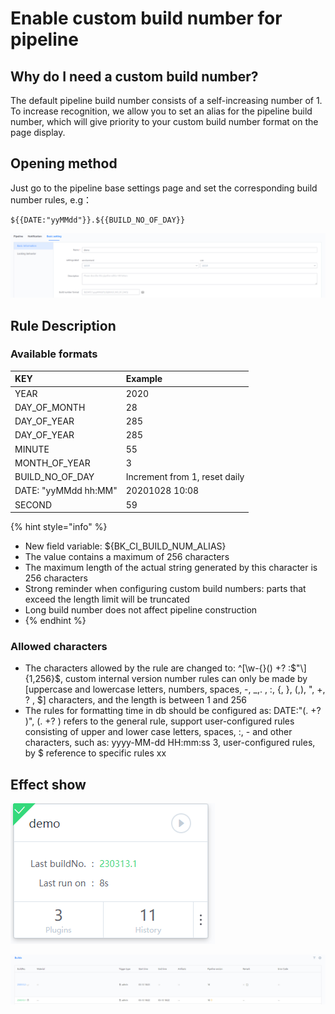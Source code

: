 # Enable custom build number for pipeline

## Why do I need a custom build number?

The default pipeline build number consists of a self-increasing number of 1. To increase recognition, we allow you to set an alias for the pipeline build number, which will give priority to your custom build number format on the page display.

## Opening method

Just go to the pipeline base settings page and set the corresponding build number rules, e.g：

```text
${{DATE:"yyMMdd"}}.${{BUILD_NO_OF_DAY}}
```



![](../../../.gitbook/assets/image%20%2817%29.png)

## Rule Description

### Available formats

| KEY | Example |
| :--- | :--- |
| YEAR | 2020 |
| DAY\_OF\_MONTH | 28 |
| DAY\_OF\_YEAR | 285 |
| DAY\_OF\_YEAR | 285 | | HOUR\_OF\_DAY | 23 |
| MINUTE | 55 |
| MONTH\_OF\_YEAR | 3 |
| BUILD\_NO\_OF\_DAY | Increment from 1, reset daily |
| DATE: "yyMMdd hh:MM" | 20201028 10:08 |
| SECOND | 59 |

{% hint style="info" %}
* New field variable: ${BK\_CI\_BUILD\_NUM\_ALIAS}
* The value contains a maximum of 256 characters
* The maximum length of the actual string generated by this character is 256 characters
* Strong reminder when configuring custom build numbers: parts that exceed the length limit will be truncated
* Long build number does not affect pipeline construction
* {% endhint %}

### Allowed characters

* The characters allowed by the rule are changed to: ^\[\w-{}\(\) +? :$"\]{1,256}$, custom internal version number rules can only be made by \[uppercase and lowercase letters, numbers, spaces, -, \_,. , :, {, }, (,), ", +, ? , $\] characters, and the length is between 1 and 256 
* The rules for formatting time in db should be configured as: DATE:"\(. +? \)", \(. +? \) refers to the general rule, support user-configured rules consisting of upper and lower case letters, spaces, :, - and other characters, such as: yyyy-MM-dd HH:mm:ss 3, user-configured rules, by $ reference to specific rules xx

## Effect show



![](../../../.gitbook/assets/image%20%2825%29.png)





![](../../../.gitbook/assets/image%20%2847%29.png)

